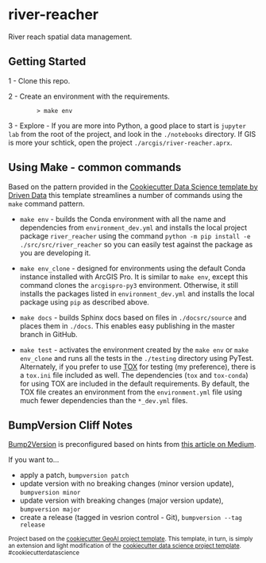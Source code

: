 # river-reacher

River reach spatial data management.

## Getting Started

1 - Clone this repo.

2 - Create an environment with the requirements.
    
```
        > make env
```

3 - Explore - If you are more into Python, a good place to start is `jupyter lab` from the root of the project, and look in the `./notebooks` directory. If GIS is more your schtick, open the project `./arcgis/river-reacher.aprx`.

## Using Make - common commands

Based on the pattern provided in the [Cookiecutter Data Science template by Driven Data](https://drivendata.github.io/cookiecutter-data-science/) this template streamlines a number of commands using the `make` command pattern.

- `make env` - builds the Conda environment with all the name and dependencies from `environment_dev.yml` and installs the local project package `river_reacher` using the command `python -m pip install -e ./src/src/river_reacher` so you can easily test against the package as you are developing it.

- `make env_clone` - designed for environments using the default Conda instance installed with ArcGIS Pro. It is similar to `make env`, except this command clones the `arcgispro-py3` environment. Otherwise, it still installs the packages listed in `environment_dev.yml` and installs the local package using `pip` as described above.

- `make docs` - builds Sphinx docs based on files in `./docsrc/source` and places them in `./docs`. This enables easy publishing in the master branch in GitHub.

- `make test` - activates the environment created by the `make env` or `make env_clone` and runs all the tests in the `./testing` directory using PyTest. Alternately, if you prefer to use [TOX](https://tox.readthedocs.io) for testing (my preference), there is a `tox.ini` file included as well. The dependencies (`tox` and `tox-conda`) for using TOX are included in the default requirements. By default, the TOX file creates an environment from the `environment.yml` file using much fewer dependencies than the `*_dev.yml` files.

## BumpVersion Cliff Notes

[Bump2Version](https://github.com/c4urself/bump2version) is preconfigured based on hints from [this article on Medium](https://williamhayes.medium.com/versioning-using-bumpversion-4d13c914e9b8).

If you want to...

- apply a patch, `bumpversion patch`
- update version with no breaking changes (minor version update), `bumpversion minor`
- update version with breaking changes (major version update), `bumpversion major`
- create a release (tagged in vesrion control - Git), `bumpversion --tag release`

<p><small>Project based on the <a target="_blank" href="https://github.com/knu2xs/cookiecutter-geoai">cookiecutter GeoAI project template</a>. This template, in turn, is simply an extension and light modification of the <a target="_blank" href="https://drivendata.github.io/cookiecutter-data-science/">cookiecutter data science project template</a>. #cookiecutterdatascience</small></p>
